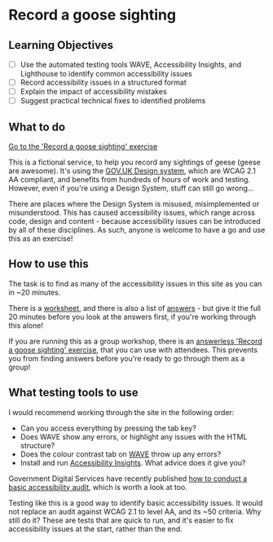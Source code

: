 # Record a goose sighting

## Learning Objectives
<!--{{<objectives>}}-->
- [ ] Use the automated testing tools WAVE, Accessibility Insights, and Lighthouse to identify common accessibility issues
- [ ] Record accessibility issues in a structured format
- [ ] Explain the impact of accessibility mistakes
- [ ] Suggest practical technical fixes to identified problems
<!--{{</objectives>}}-->

## What to do

[Go to the 'Record a goose sighting' exercise](https://record-a-goose.onrender.com)

This is a fictional service, to help you record any sightings of geese (geese are awesome). It's using the [GOV.UK Design system](https://design-system.service.gov.uk/), which are WCAG 2.1 AA compliant, and benefits from hundreds of hours of work and testing. However, even if you're using a Design System, stuff can still go wrong...

There are places where the Design System is misused, misimplemented or misunderstood. This has caused accessibility issues, which range across code, design and content - because accessibility issues can be introduced by all of these disciplines. As such, anyone is welcome to have a go and use this as an exercise!

## How to use this
The task is to find as many of the accessibility issues in this site as you can in ~20 minutes.

There is a [worksheet](https://record-a-goose.onrender.comsteps/worksheet), and there is also a list of [answers](https://record-a-goose.onrender.com/steps/answers) - but give it the full 20 minutes before you look at the answers first, if you're working through this alone!

If you are running this as a group workshop, there is an [answerless 'Record a goose sighting' exercise](https://record-a-goose.onrender.com), that you can use with attendees. This prevents you from finding answers before you're ready to go through them as a group!

## What testing tools to use
I would recommend working through the site in the following order:

- Can you access everything by pressing the tab key?
- Does WAVE show any errors, or highlight any issues with the HTML structure?
- Does the colour contrast tab on [WAVE](http://wave.webaim.org/) throw up any errors?
- Install and run [Accessibility Insights](https://accessibilityinsights.io/docs/web/overview/). What advice does it give you?

Government Digital Services have recently published [how to conduct a basic accessibility audit](https://www.gov.uk/government/publications/doing-a-basic-accessibility-check-if-you-cant-do-a-detailed-one/doing-a-basic-accessibility-check-if-you-cant-do-a-detailed-one), which is worth a look at too.

Testing like this is a good way to identify basic accessibility issues. It would not replace an audit against WCAG 2.1 to level AA, and its ~50 criteria. Why still do it? These are tests that are quick to run, and it's easier to fix accessibility issues at the start, rather than the end.
